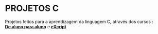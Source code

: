 # PROJETOS C
 Projetos feitos para a aprendizagem da linguagem C, através dos cursos : [**De aluno para aluno**]("https://www.youtube.com/playlist?list=PLa75BYTPDNKZWYypgOFEsX3H2Mg-SzuL") e [**eXcript**]("https://www.youtube.com/playlist?list=PLesCEcYj003SwVdufCQM5FIbrOd0GG1M4").
